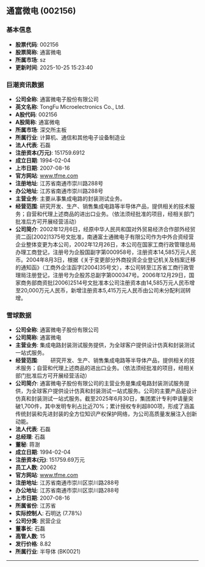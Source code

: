 ## 通富微电 (002156)

### 基本信息

- **股票代码**: 002156
- **股票简称**: 通富微电
- **所属市场**: sz
- **更新时间**: 2025-10-25 15:23:40

### 巨潮资讯数据

- **公司全称**: 通富微电子股份有限公司
- **英文名称**: TongFu Microelectronics Co., Ltd.
- **A股代码**: 002156
- **A股简称**: 通富微电
- **所属市场**: 深交所主板
- **所属行业**: 计算机、通信和其他电子设备制造业
- **法人代表**: 石磊
- **注册资本(万元)**: 151759.6912
- **成立日期**: 1994-02-04
- **上市日期**: 2007-08-16
- **官方网站**: www.tfme.com
- **注册地址**: 江苏省南通市崇川路288号
- **办公地址**: 江苏省南通市崇川路288号
- **主营业务**: 主要从事集成电路的封装测试业务。
- **经营范围**: 研究开发、生产、销售集成电路等半导体产品，提供相关的技术服务；自营和代理上述商品的进出口业务。（依法须经批准的项目，经相关部门批准后方可开展经营活动）
- **公司简介**: 2002年12月6日，经原中华人民共和国对外贸易经济合作部外经贸资二函[2002]1375号文批准，南通富士通微电子有限公司作为中外合资经营企业整体变更为本公司，2002年12月26日，本公司在国家工商行政管理总局办理工商登记，注册号为企股国副字第000958号，注册资本14,585万元人民币。2004年8月3日，根据《关于变更部分外商投资企业登记机关及档案迁移的通知函》（工商外企注函字[2004]35号文），本公司转至江苏省工商行政管理局注册登记，注册号为企股苏总副字第000347号。2006年12月29日，国家商务部商资批[2006]2514号文批准本公司注册资本由14,585万元人民币增至20,000万元人民币，新增注册资本5,415万元人民币由公司未分配利润转增。

### 雪球数据

- **公司全称**: 通富微电子股份有限公司
- **公司简称**: 通富微电
- **主营业务**: 集成电路封装测试服务提供，为全球客户提供设计仿真和封装测试一站式服务。
- **经营范围**: 　　研究开发、生产、销售集成电路等半导体产品，提供相关的技术服务；自营和代理上述商品的进出口业务。（依法须经批准的项目，经相关部门批准后方可开展经营活动）
- **公司简介**: 通富微电子股份有限公司的主营业务是集成电路封装测试服务提供，为全球客户提供设计仿真和封装测试一站式服务。公司的主要产品是设计仿真和封装测试一站式服务。截至2025年6月30日，集团累计专利申请量突破1,700件，其中发明专利占比近70%；累计授权专利超800项，形成了涵盖传统封装和先进封装的全方位知识产权保护网络，为公司高质量发展注入创新动能。
- **法人代表**: 石磊
- **总经理**: 石磊
- **董秘**: 蒋澍
- **成立日期**: 1994-02-04
- **注册资本(元)**: 151759.69万元
- **员工人数**: 20062
- **官方网站**: www.tfme.com
- **注册地址**: 江苏省南通市崇川区崇川路288号
- **办公地址**: 江苏省南通市崇川区崇川路288号
- **上市日期**: 2007-08-16
- **所属省份**: 江苏省
- **实际控制人**: 石明达 (7.78%)
- **公司分类**: 民营企业
- **董事长**: 石磊
- **高管人数**: 15
- **发行价格**: 8.82
- **所属行业**: 半导体 (BK0021)

---